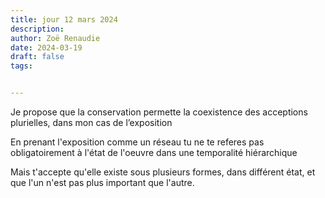 ```yaml
---
title: jour 12 mars 2024
description: 
author: Zoë Renaudie
date: 2024-03-19
draft: false
tags:


---
```


Je propose que la conservation permette la coexistence des acceptions plurielles, dans mon cas de l’exposition

En prenant l'exposition comme un réseau tu ne te referes pas obligatoirement à l'état de l'oeuvre dans une temporalité hiérarchique

Mais t'accepte qu'elle existe sous plusieurs formes, dans différent état, et que l'un n'est pas plus important que l'autre.
